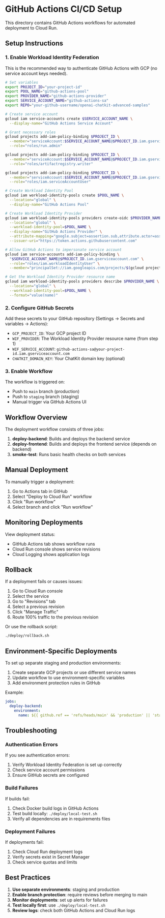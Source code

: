 # GitHub Actions CI/CD Setup

This directory contains GitHub Actions workflows for automated deployment to Cloud Run.

## Setup Instructions

### 1. Enable Workload Identity Federation

This is the recommended way to authenticate GitHub Actions with GCP (no service account keys needed).

```bash
# Set variables
export PROJECT_ID="your-project-id"
export POOL_NAME="github-actions-pool"
export PROVIDER_NAME="github-actions-provider"
export SERVICE_ACCOUNT_NAME="github-actions-sa"
export REPO="your-github-username/openai-chatkit-advanced-samples"

# Create service account
gcloud iam service-accounts create $SERVICE_ACCOUNT_NAME \
  --display-name="GitHub Actions Service Account"

# Grant necessary roles
gcloud projects add-iam-policy-binding $PROJECT_ID \
  --member="serviceAccount:$SERVICE_ACCOUNT_NAME@$PROJECT_ID.iam.gserviceaccount.com" \
  --role="roles/run.admin"

gcloud projects add-iam-policy-binding $PROJECT_ID \
  --member="serviceAccount:$SERVICE_ACCOUNT_NAME@$PROJECT_ID.iam.gserviceaccount.com" \
  --role="roles/artifactregistry.writer"

gcloud projects add-iam-policy-binding $PROJECT_ID \
  --member="serviceAccount:$SERVICE_ACCOUNT_NAME@$PROJECT_ID.iam.gserviceaccount.com" \
  --role="roles/iam.serviceAccountUser"

# Create Workload Identity Pool
gcloud iam workload-identity-pools create $POOL_NAME \
  --location="global" \
  --display-name="GitHub Actions Pool"

# Create Workload Identity Provider
gcloud iam workload-identity-pools providers create-oidc $PROVIDER_NAME \
  --location="global" \
  --workload-identity-pool=$POOL_NAME \
  --display-name="GitHub Actions Provider" \
  --attribute-mapping="google.subject=assertion.sub,attribute.actor=assertion.actor,attribute.repository=assertion.repository" \
  --issuer-uri="https://token.actions.githubusercontent.com"

# Allow GitHub Actions to impersonate service account
gcloud iam service-accounts add-iam-policy-binding \
  "$SERVICE_ACCOUNT_NAME@$PROJECT_ID.iam.gserviceaccount.com" \
  --role="roles/iam.workloadIdentityUser" \
  --member="principalSet://iam.googleapis.com/projects/$(gcloud projects describe $PROJECT_ID --format='value(projectNumber)')/locations/global/workloadIdentityPools/$POOL_NAME/attribute.repository/$REPO"

# Get the Workload Identity Provider resource name
gcloud iam workload-identity-pools providers describe $PROVIDER_NAME \
  --location="global" \
  --workload-identity-pool=$POOL_NAME \
  --format="value(name)"
```

### 2. Configure GitHub Secrets

Add these secrets to your GitHub repository (Settings → Secrets and variables → Actions):

- `GCP_PROJECT_ID`: Your GCP project ID
- `WIF_PROVIDER`: The Workload Identity Provider resource name (from step 1)
- `WIF_SERVICE_ACCOUNT`: `github-actions-sa@your-project-id.iam.gserviceaccount.com`
- `CHATKIT_DOMAIN_KEY`: Your ChatKit domain key (optional)

### 3. Enable Workflow

The workflow is triggered on:
- Push to `main` branch (production)
- Push to `staging` branch (staging)
- Manual trigger via GitHub Actions UI

## Workflow Overview

The deployment workflow consists of three jobs:

1. **deploy-backend**: Builds and deploys the backend service
2. **deploy-frontend**: Builds and deploys the frontend service (depends on backend)
3. **smoke-test**: Runs basic health checks on both services

## Manual Deployment

To manually trigger a deployment:

1. Go to Actions tab in GitHub
2. Select "Deploy to Cloud Run" workflow
3. Click "Run workflow"
4. Select branch and click "Run workflow"

## Monitoring Deployments

View deployment status:
- GitHub Actions tab shows workflow runs
- Cloud Run console shows service revisions
- Cloud Logging shows application logs

## Rollback

If a deployment fails or causes issues:

1. Go to Cloud Run console
2. Select the service
3. Go to "Revisions" tab
4. Select a previous revision
5. Click "Manage Traffic"
6. Route 100% traffic to the previous revision

Or use the rollback script:
```bash
./deploy/rollback.sh
```

## Environment-Specific Deployments

To set up separate staging and production environments:

1. Create separate GCP projects or use different service names
2. Update workflow to use environment-specific variables
3. Add environment protection rules in GitHub

Example:
```yaml
jobs:
  deploy-backend:
    environment:
      name: ${{ github.ref == 'refs/heads/main' && 'production' || 'staging' }}
```

## Troubleshooting

### Authentication Errors

If you see authentication errors:
1. Verify Workload Identity Federation is set up correctly
2. Check service account permissions
3. Ensure GitHub secrets are configured

### Build Failures

If builds fail:
1. Check Docker build logs in GitHub Actions
2. Test build locally: `./deploy/local-test.sh`
3. Verify all dependencies are in requirements files

### Deployment Failures

If deployments fail:
1. Check Cloud Run deployment logs
2. Verify secrets exist in Secret Manager
3. Check service quotas and limits

## Best Practices

1. **Use separate environments**: staging and production
2. **Enable branch protection**: require reviews before merging to main
3. **Monitor deployments**: set up alerts for failures
4. **Test locally first**: use `./deploy/local-test.sh`
5. **Review logs**: check both GitHub Actions and Cloud Run logs
